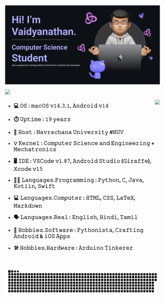![Header](./github-banner.png)

![](https://komarev.com/ghpvc/?username=vaidyanathaniyer&label=GitGuardian+Monitoring+Curious+Visitors)

<img align="right" height="250" src="https://octodex.github.com/images/benevocats.png"/>

<h3 align="left">

- 💻 𝙾𝚂 : 𝚖𝚊𝚌𝙾𝚂 𝚟𝟷𝟺.𝟹.𝟷, 𝙰𝚗𝚍𝚛𝚘𝚒𝚍 𝚟𝟷𝟺 <br>

- ⏱️ 𝚄𝚙𝚝𝚒𝚖𝚎 : 𝟷𝟿 𝚢𝚎𝚊𝚛𝚜 <br>

- 🏢 𝙷𝚘𝚜𝚝 : 𝙽𝚊𝚟𝚛𝚊𝚌𝚑𝚊𝚗𝚊 𝚄𝚗𝚒𝚟𝚎𝚛𝚜𝚒𝚝𝚢 #𝙽𝚄𝚅 <br>

- 💡 𝙺𝚎𝚛𝚗𝚎𝚕 : 𝙲𝚘𝚖𝚙𝚞𝚝𝚎𝚛 𝚂𝚌𝚒𝚎𝚗𝚌𝚎 𝚊𝚗𝚍 𝙴𝚗𝚐𝚒𝚗𝚎𝚎𝚛𝚒𝚗𝚐 + 𝙼𝚎𝚌𝚑𝚊𝚝𝚛𝚘𝚗𝚒𝚌𝚜 <br>

- 🖥️ 𝙸𝙳𝙴 : 𝚅𝚂𝙲𝚘𝚍𝚎 𝚟𝟷.𝟾𝟽, 𝙰𝚗𝚍𝚛𝚘𝚒𝚍 𝚂𝚝𝚞𝚍𝚒𝚘 (𝙶𝚒𝚛𝚊𝚏𝚏𝚎), 𝚇𝚌𝚘𝚍𝚎 𝚟𝟷𝟻 <br>

- 👨‍💻 𝙻𝚊𝚗𝚐𝚞𝚊𝚐𝚎𝚜.𝙿𝚛𝚘𝚐𝚛𝚊𝚖𝚖𝚒𝚗𝚐 : 𝙿𝚢𝚝𝚑𝚘𝚗, 𝙲, 𝙹𝚊𝚟𝚊, 𝙺𝚘𝚝𝚕𝚒𝚗, 𝚂𝚠𝚒𝚏𝚝 <br>

- 💻 𝙻𝚊𝚗𝚐𝚞𝚊𝚐𝚎𝚜.𝙲𝚘𝚖𝚙𝚞𝚝𝚎𝚛 : 𝙷𝚃𝙼𝙻, 𝙲𝚂𝚂, 𝙻𝚊𝚃𝚎𝚇, 𝙼𝚊𝚛𝚔𝚍𝚘𝚠𝚗 <br>

- 🗣️ 𝙻𝚊𝚗𝚐𝚞𝚊𝚐𝚎𝚜.𝚁𝚎𝚊𝚕 : 𝙴𝚗𝚐𝚕𝚒𝚜𝚑, 𝙷𝚒𝚗𝚍𝚒, 𝚃𝚊𝚖𝚒𝚕 <br>

- 🚀 𝙷𝚘𝚋𝚋𝚒𝚎𝚜.𝚂𝚘𝚏𝚝𝚠𝚊𝚛𝚎 : 𝙿𝚢𝚝𝚑𝚘𝚗𝚒𝚜𝚝𝚊, 𝙲𝚛𝚊𝚏𝚝𝚒𝚗𝚐 𝙰𝚗𝚍𝚛𝚘𝚒𝚍 & 𝚒𝙾𝚂 𝙰𝚙𝚙𝚜 <br>

- 🛠️ 𝙷𝚘𝚋𝚋𝚒𝚎𝚜.𝙷𝚊𝚛𝚍𝚠𝚊𝚛𝚎 : 𝙰𝚛𝚍𝚞𝚒𝚗𝚘 𝚃𝚒𝚗𝚔𝚎𝚛𝚎𝚛

</h3>

<br clear="both">

![snake gif](https://github.com/vaidyanathaniyer/vaidyanathaniyer/blob/output/github-contribution-grid-snake-dark.svg)